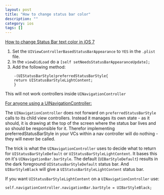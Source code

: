 ```yaml
---
layout: post
title: "How to change status bar color"
description: ""
category: ios
tags: []
---
```


[How to change Status Bar text color in iOS 7](http://stackoverflow.com/questions/17678881/how-to-change-status-bar-text-color-in-ios-7)

1. Set the `UIViewControllerBasedStatusBarAppearance` to `YES` in the `.plist` file.
2. In the `viewDidLoad` do a `[self setNeedsStatusBarAppearanceUpdate];`
3. Add the following method:

```
	-(UIStatusBarStyle)preferredStatusBarStyle{ 
    return UIStatusBarStyleLightContent; 
	}
```

This will not work controllers inside `UINavigationController`

[For anyone using a UINavigationController:](http://stackoverflow.com/questions/19022210/preferredstatusbarstyle-isnt-called/19513714#19513714)

The `UINavigationController` does not forward on `preferredStatusBarStyle` calls to its child view controllers. Instead it manages its own state - as it should, it is drawing at the top of the screen where the status bar lives and so should be responsible for it. Therefor implementing preferredStatusBarStyle in your VCs within a nav controller will do nothing - they will never be called.

The trick is what the `UINavigationController` uses to decide what to return for `UIStatusBarStyleDefault` or `UIStatusBarStyleLightContent`. It bases this on it's `UINavigationBar.barStyle`. The default (`UIBarStyleDefault`) results in the dark foreground `UIStatusBarStyleDefault` status bar. And `UIBarStyleBlack` will give a `UIStatusBarStyleLightContent` status bar.

If you want `UIStatusBarStyleLightContent` on a `UINavigationController` use:

```
self.navigationController.navigationBar.barStyle = UIBarStyleBlack;
```